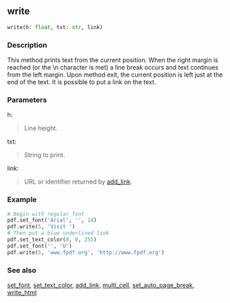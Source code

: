## write ##

```python
write(h: float, txt: str, link)
```

### Description ###

This method prints text from the current position. When the right margin is reached (or the \n character is met) a line break occurs and text continues from the left margin. Upon method exit, the current position is left just at the end of the text.
It is possible to put a link on the text.

### Parameters ###

h:
> Line height.

txt:
> String to print.

link:
> URL or identifier returned by [add_link](add_link.md).

### Example ###
```python
# Begin with regular font
pdf.set_font('Arial', '', 14)
pdf.write(5, 'Visit ')
# Then put a blue underlined link
pdf.set_text_color(0, 0, 255)
pdf.set_font('', 'U')
pdf.write(5, 'www.fpdf.org', 'http://www.fpdf.org')
```

### See also ###

[set_font](set_font.md), [set_text_color](set_text_color.md), [add_link](add_link.md), [multi_cell](multi_cell.md), [set_auto_page_break](set_auto_page_break.md), [write_html](write_html.md)
